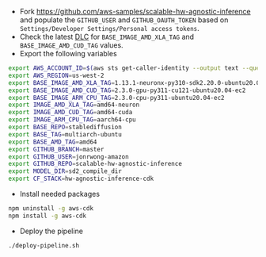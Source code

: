 
* Fork https://github.com/aws-samples/scalable-hw-agnostic-inference and populate the `GITHUB_USER` and `GITHUB_OAUTH_TOKEN` based on `Settings/Developer Settings/Personal access tokens`.
* Check the latest [DLC](https://github.com/aws/deep-learning-containers/blob/master/available_images.md) for `BASE_IMAGE_AMD_XLA_TAG` and `BASE_IMAGE_AMD_CUD_TAG` values.
* Export the following variables
```bash
export AWS_ACCOUNT_ID=$(aws sts get-caller-identity --output text --query Account)
export AWS_REGION=us-west-2
export BASE_IMAGE_AMD_XLA_TAG=1.13.1-neuronx-py310-sdk2.20.0-ubuntu20.04
export BASE_IMAGE_AMD_CUD_TAG=2.3.0-gpu-py311-cu121-ubuntu20.04-ec2
export BASE_IMAGE_ARM_CPU_TAG=2.3.0-cpu-py311-ubuntu20.04-ec2
export IMAGE_AMD_XLA_TAG=amd64-neuron
export IMAGE_AMD_CUD_TAG=amd64-cuda
export IMAGE_ARM_CPU_TAG=aarch64-cpu
export BASE_REPO=stablediffusion
export BASE_TAG=multiarch-ubuntu
export BASE_AMD_TAG=amd64
export GITHUB_BRANCH=master
export GITHUB_USER=jonrwong-amazon
export GITHUB_REPO=scalable-hw-agnostic-inference
export MODEL_DIR=sd2_compile_dir
export CF_STACK=hw-agnostic-inference-cdk
```
* Install needed packages

```bash
npm uninstall -g aws-cdk
npm install -g aws-cdk
```

* Deploy the pipeline

```bash
./deploy-pipeline.sh
```

